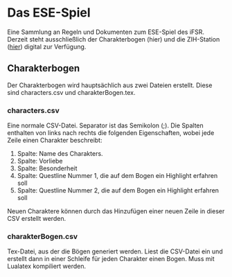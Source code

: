 # Das ESE-Spiel

Eine Sammlung an Regeln und Dokumenten zum ESE-Spiel des iFSR. 
Derzeit steht ausschließlich der Charakterbogen (hier) und die ZIH-Station
([hier](https://github.com/Feliix42/zihsim)) digital zur Verfügung.

## Charakterbogen
Der Charakterbogen wird hauptsächlich aus zwei Dateien erstellt. Diese sind characters.csv und charakterBogen.tex.
### characters.csv
Eine normale CSV-Datei. Separator ist das Semikolon (;). Die Spalten enthalten von links nach rechts die folgenden Eigenschaften, wobei jede Zeile einen Charakter beschreibt:
1. Spalte: Name des Charakters.
2. Spalte: Vorliebe
3. Spalte: Besonderheit
4. Spalte: Questline Nummer 1, die auf dem Bogen ein Highlight erfahren soll
5. Spalte: Questline Nummer 2, die auf dem Bogen ein Highlight erfahren soll

Neuen Charaktere können durch das Hinzufügen einer neuen Zeile in dieser CSV erstellt werden.

### charakterBogen.csv
Tex-Datei, aus der die Bögen generiert werden. Liest die CSV-Datei ein und erstellt dann in einer Schleife für jeden Charakter einen Bogen. Muss mit Lualatex kompiliert werden. 
